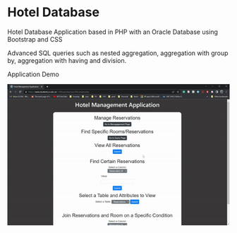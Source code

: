 # Hotel Database

Hotel Database Application based in PHP with an Oracle Database using Bootstrap and CSS

Advanced SQL queries such as nested aggregation, aggregation with group by, aggregation with having and division.

Application Demo

![](./content/demo.gif)
